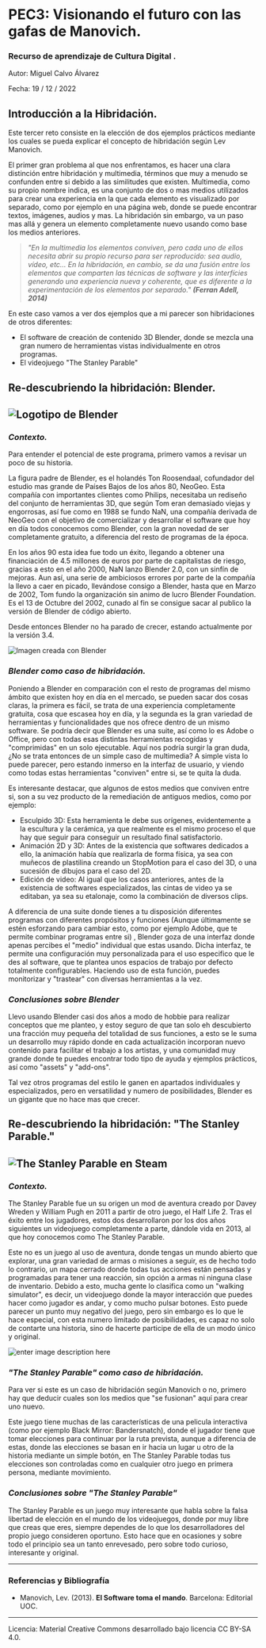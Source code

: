 

# PEC3: Visionando el futuro con las gafas de Manovich.

### Recurso de aprendizaje de Cultura Digital .


Autor:  Miguel Calvo Álvarez


Fecha:  19 / 12 / 2022



 



## Introducción a la Hibridación.

Este tercer reto consiste en la elección de dos ejemplos prácticos mediante los cuales se pueda explicar el concepto de hibridación según Lev Manovich. 

El primer gran problema al que nos enfrentamos, es hacer una clara distinción entre hibridación y multimedia, términos que muy a menudo se confunden entre si debido a las similitudes que existen. Multimedia, como su propio nombre indica, es una conjunto de dos o mas medios utilizados para crear una experiencia en la que cada elemento es visualizado por separado, como por ejemplo en una página web, donde se puede encontrar textos, imágenes, audios y mas. La hibridación sin embargo, va un paso mas allá y genera un elemento completamente nuevo usando como base los medios anteriores.

> _"En la multimedia los elementos conviven, pero cada uno de ellos necesita abrir su propio recurso para ser reproducido: sea audio, vídeo, etc… En la hibridación, en cambio, se da una fusión entre los elementos que comparten las técnicas de software y las interfícies generando una experiencia nueva y coherente, que es diferente a la experimentación de los elementos por separado." **(Ferran Adell, 2014)**_

En este caso vamos a ver dos ejemplos que a mi parecer son hibridaciones de otros diferentes: 

 - El software de creación de contenido 3D Blender, donde se mezcla una gran numero de herramientas vistas individualmente en otros programas.
 - El videojuego "The Stanley Parable"


## Re-descubriendo la hibridación: Blender.

![Logotipo de Blender](https://download.blender.org/branding/blender_logo_socket.png)
---
### *Contexto.*

Para entender el potencial de este programa, primero vamos a revisar un poco de su historia.

La figura padre de Blender, es el holandés Ton Roosendaal, cofundador del estudio mas grande de Países Bajos de los años 80, NeoGeo. Esta compañía con importantes clientes como Philips, necesitaba un rediseño del conjunto de herramientas 3D, que según Tom eran demasiado viejas y engorrosas, así fue como en 1988 se fundo NaN, una compañía derivada de NeoGeo con el objetivo de comercializar y desarrollar el software que hoy en día todos conocemos como Blender, con la gran novedad de ser completamente gratuito, a diferencia del resto de programas de la época.

En los años 90 esta idea fue todo un éxito, llegando a obtener una financiación de 4.5 millones de euros por parte de capitalistas de riesgo, gracias a esto en el año 2000, NaN lanzo Blender 2.0, con un sinfín de mejoras. Aun así, una serie de ambiciosos errores por parte de la compañía la llevo a caer en picado, llevándose consigo a Blender, hasta que en Marzo de 2002, Tom fundo la organización sin animo de lucro Blender Foundation. Es el 13 de Octubre del 2002, cunado al fin se consigue sacar al publico la versión de Blender de código abierto.

Desde entonces Blender no ha parado de crecer, estando actualmente por la versión 3.4.

![Imagen creada con Blender](https://upload.wikimedia.org/wikipedia/commons/4/42/Blender3D_CircularWaveAnim.gif)


### *Blender como caso de hibridación.*

Poniendo a Blender en comparación con el resto de programas del mismo ámbito que existen hoy en día en el mercado, se pueden sacar dos cosas claras, la primera es fácil, se trata de una experiencia completamente gratuita, cosa que escasea hoy en día, y la segunda es la gran variedad de herramientas y funcionalidades que nos ofrece dentro de un mismo software. Se podría decir que Blender es una suite, así como lo es Adobe o Office, pero con todas esas distintas herramientas recogidas y "comprimidas" en un solo ejecutable. Aquí nos podría surgir la gran duda, ¿No se trata entonces de un simple caso de multimedia? A simple vista lo puede parecer, pero estando inmerso en la interfaz de usuario, y viendo como todas estas herramientas "conviven" entre si, se te quita la duda.

Es interesante destacar, que algunos de estos medios que conviven entre si, son a su vez producto de la remediación de antiguos medios, como por ejemplo:

 - Esculpido 3D: Esta herramienta le debe sus orígenes, evidentemente a la escultura y la cerámica, ya que realmente es el mismo proceso el que hay que seguir para conseguir un resultado final satisfactorio.
 - Animación 2D y 3D: Antes de la existencia que softwares dedicados a ello, la animación había que realizarla de forma física, ya sea con muñecos de plastilina creando un StopMotion para el caso del 3D, o una sucesión de dibujos para el caso del 2D.
 - Edición de video: Al igual que los casos anteriores, antes de la existencia de softwares especializados, las cintas de video ya se editaban, ya sea su etalonaje, como la combinación de diversos clips.

A diferencia de una suite donde tienes a tu disposición diferentes programas con diferentes propósitos y funciones (Aunque últimamente se estén esforzando para cambiar esto, como por ejemplo Adobe, que te permite combinar programas entre si) , Blender goza de una interfaz donde apenas percibes el "medio" individual que estas usando. Dicha interfaz, te permite una configuración muy personalizada para el uso especifico que le des al software, que te plantea unos espacios de trabajo por defecto totalmente configurables. Haciendo uso de esta función, puedes monitorizar y "trastear" con diversas herramientas a la vez.

### *Conclusiones sobre Blender*
Llevo usando Blender casi dos años a modo de hobbie para realizar conceptos que me planteo, y estoy seguro de que tan solo eh descubierto una fracción muy pequeña del totalidad de sus funciones, a esto se le suma un desarrollo muy rápido donde en cada actualización incorporan nuevo contenido para facilitar el trabajo a los artistas, y una comunidad muy grande donde te puedes encontrar todo tipo de ayuda y ejemplos prácticos, así como "assets" y "add-ons".

Tal vez otros programas del estilo le ganen en apartados individuales y especializados, pero en versatilidad y numero de posibilidades, Blender es un gigante que no hace mas que crecer.


## Re-descubriendo la hibridación: "The Stanley Parable."

![The Stanley Parable en Steam](https://cdn.cloudflare.steamstatic.com/steam/apps/221910/header.jpg?t=1668035575)
---
### *Contexto.*
The Stanley Parable fue un su origen un mod de aventura creado por Davey Wreden y William Pugh en 2011 a partir de otro juego, el Half Life 2. Tras el éxito entre los jugadores, estos dos desarrollaron por los dos años siguientes un videojuego completamente a parte, dándole vida en 2013, al que hoy conocemos como The Stanley Parable.

Este no es un juego al uso de aventura, donde tengas un mundo abierto que explorar, una gran variedad de armas o misiones a seguir, es de hecho todo lo contrario, un mapa cerrado donde todas tus acciones están pensadas y programadas para tener una reacción, sin opción a armas ni ninguna clase de inventario. Debido a esto, mucha gente lo clasifica como un "walking simulator", es decir, un videojuego donde la mayor interacción que puedes hacer como jugador es andar, y como mucho pulsar botones. Esto puede parecer un punto muy negativo del juego, pero sin embargo es lo que le hace especial, con esta numero limitado de posibilidades, es capaz no solo de contarte una historia, sino de hacerte participe de ella de un modo único y original.

![enter image description here](https://i.pinimg.com/originals/c8/43/68/c84368f317de4884e9de3682960a35af.gif)

### *"The Stanley Parable" como caso de hibridación.*
Para ver si este es un caso de hibridación según Manovich o no, primero hay que deducir cuales son los medios que "se fusionan" aquí para crear uno nuevo. 

Este juego tiene muchas de las características de una pelicula interactiva (como por ejemplo Black Mirror:  Bandersnatch), donde el jugador tiene que tomar elecciones para continuar por la ruta prevista, aunque a diferencia de estas, donde las elecciones se basan en ir hacia un lugar u otro de la historia mediante un simple botón, en The Stanley Parable todas tus elecciones son controladas como en cualquier otro juego en primera persona, mediante movimiento.


### *Conclusiones sobre "The Stanley Parable"*
The Stanley Parable es un juego muy interesante que habla sobre la falsa libertad de elección en el mundo de los videojuegos, donde por muy libre que creas que eres, siempre dependes de lo que los desarrolladores del propio juego consideren oportuno. Esto hace que en ocasiones y sobre todo el principio sea un tanto enrevesado, pero sobre todo curioso, interesante y original.

---
### Referencias y Bibliografía

* Manovich, Lev. (2013). **El Software toma el mando**. Barcelona: Editorial UOC. 


----

Licencia: Material Creative Commons desarrollado bajo licencia CC BY-SA 4.0. 
